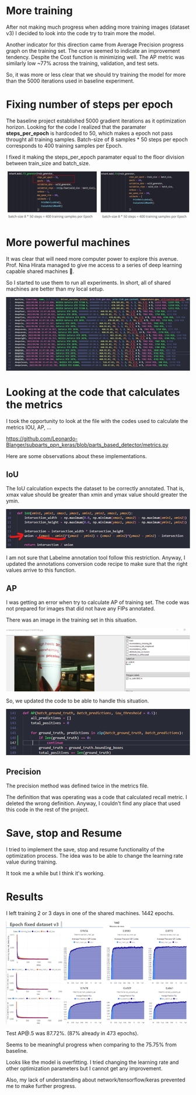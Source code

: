 # More training


After not making much progress when adding more training images (dataset v3) I decided to look into the code try to train more the model.

Another indicator for this direction came from Average Precision progress graph on the training set. The curve seemed to indicate an improvement tendency. Despite the Cost function is minimizing well. The AP metric was similarly low ~77% across the training, validation, and test sets.

So, it was more or less clear that we should try training the model for more than the 5000 iterations used in baseline experiment. 


# Fixing number of steps per epoch

The baseline project established 5000 gradient iterations as it optimization horizon. Looking for the code I realized that the paramater **steps_per_epoch** is hardcoded to 50, which makes a epoch not pass throught all training samples.  Batch-size of 8 samples * 50 steps per epoch corresponds to 400 training samples per Epoch.

I fixed it making the steps_per_epoch paramater equal to the floor division between train_size and batch_size.

![Fixed number of steps per epoch.](/report/imgs/moretraining_001.png "Fixed number of steps per epoch.")


# More powerful machines
It was clear that will need more computer power to explore this avenue. Prof. Nina Hirata managed to give me access to a series of deep learning capable shared machines 🙏.

So I started to use them to run all experiments. In short, all of shared machines are better than my local setup.

![Shared deeplearning machines.](/report/imgs/moretraining_002.png "Shared deeplearning machines.")

# Looking at the code that calculates the metrics

I took the opportunity to look at the file with the codes used to calculate the metrics IOU, AP, ...

https://github.com/Leonardo-Blanger/subparts_ppn_keras/blob/parts_based_detector/metrics.py

Here are some observations about these implementations.

##  IoU

The IoU calculation expects the dataset to be correctly annotated. That is, xmax value should be greater than xmin and ymax value should greater the ymin.

![IoU metric function.](/report/imgs/moretraining_003.png "IoU metric function.")

I am not sure that Labelme annotation tool follow this restriction. Anyway, I updated the annotations conversion code recipe to make sure that the right values arrive to this function.

## AP

I was getting an error when try to calculate AP of training set. The code was not prepared for images that did not have any FIPs annotated.

There was an image in the training set in this situation.

![Image without any annotated FIP in training set.](/report/imgs/moretraining_004.png "Image without any annotated FIP  in training set.")

So, we updated the code to be able to handle this situation.

![Updated AP metric function.](/report/imgs/moretraining_005.png "Updated AP metric function.")

## Precision

The precision method was defined twice in the metrics file.

The definition that was operating was a code that calculated recall metric.
I deleted the wrong definition.
Anyway, I couldn't find any place that used this code in the rest of the project.


# Save, stop and Resume
I tried to implement the save, stop and resume functionality of the optimization process.
The idea was to be able to change the learning rate value during training.

It took me a while but I think it's working.

# Results

I left training 2 or 3 days in one of the shared machines. 1442 epochs.

![More training results.](/report/imgs/moretraining_006.png "More training results.")

Test AP@.5 was 87.72%. (87% already in 473 epochs).

Seems to be meaningful progress when comparing to the 75.75% from baseline.

Looks like the model is overfitting.
I tried changing the learning rate and other optimization parameters but I cannot get any improvement.

Also, my lack of understanding about network/tensorflow/keras prevented me to make further progress.

